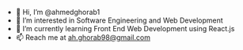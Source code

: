 - 👋 Hi, I’m @ahmedghorab1
- 👀 I’m interested in Software Engineering and Web Development
- 🌱 I’m currently learning Front End Web Development using React.js
- 📫 Reach me at ah.ghorab98@gmail.com

<!---
ahmedghorab1/ahmedghorab1 is a ✨ special ✨ repository because its `README.md` (this file) appears on your GitHub profile.
You can click the Preview link to take a look at your changes.
--->
